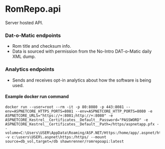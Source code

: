 # RomRepo.api

Server hosted API.

### Dat-o-Matic endpoints
* Rom title and checksum info.
* Data is sourced with permission from the No-Intro DAT-o-Matic daily XML dump.

### Analytics endpoints
* Sends and receives opt-in analytics about how the software is being used.

#### Example docker run command

```
docker run --user=root --rm -it -p 80:8080 -p 443:8081 --env=ASPNETCORE_HTTPS_PORTS=8081 --env=ASPNETCORE_HTTP_PORTS=8080 -e ASPNETCORE_URLS="https://+:8081;http://+:8080" -e ASPNETCORE_Kestrel__Certificates__Default__Password="PASSWORD" -e ASPNETCORE_Kestrel__Certificates__Default__Path=/https/aspnetapp.pfx --volume=C:\Users\USER\AppData\Roaming/ASP.NET/Https:/home/app/.aspnet/https:ro -v c:\users\USER\.aspnet\https:/https/ --mount source=db_vol,target=/db shawnrenner/romrepoapi:latest
```
